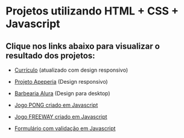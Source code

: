 # Projetos utilizando HTML + CSS + Javascript

## Clique nos links abaixo para visualizar o resultado dos projetos:



* [Currículo](https://wagnerkaba.github.io/curriculo/) (atualizado com design responsivo)

* [Projeto Apeperia](https://wagnerkaba.github.io/apeperia/index.html) (Design responsivo)

* [Barbearia Alura](https://wagnerkaba.github.io/barbearia/index.html) (Design para desktop)

* [Jogo PONG criado em Javascript](https://wagnerkaba.github.io/pong/index.html)

* [Jogo FREEWAY criado em Javascript](https://editor.p5js.org/wagnerkaba/full/yTY5Qj6wM)

* [Formulário com validação em Javascript](https://wagnerkaba.github.io/formulario/)